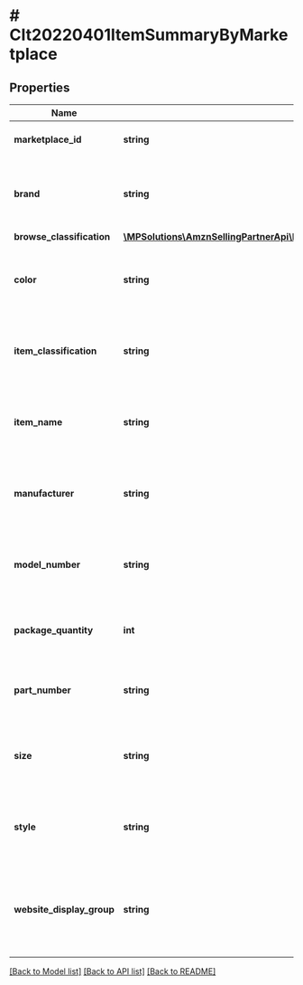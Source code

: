# # CIt20220401ItemSummaryByMarketplace

## Properties

Name | Type | Description | Notes
------------ | ------------- | ------------- | -------------
**marketplace_id** | **string** | Amazon marketplace identifier. |
**brand** | **string** | Name of the brand associated with an Amazon catalog item. | [optional]
**browse_classification** | [**\MPSolutions\AmznSellingPartnerApi\Models\CatalogItems20220401\CIt20220401ItemBrowseClassification**](CIt20220401ItemBrowseClassification.md) |  | [optional]
**color** | **string** | Name of the color associated with an Amazon catalog item. | [optional]
**item_classification** | **string** | Classification type associated with the Amazon catalog item. | [optional]
**item_name** | **string** | Name, or title, associated with an Amazon catalog item. | [optional]
**manufacturer** | **string** | Name of the manufacturer associated with an Amazon catalog item. | [optional]
**model_number** | **string** | Model number associated with an Amazon catalog item. | [optional]
**package_quantity** | **int** | Quantity of an Amazon catalog item in one package. | [optional]
**part_number** | **string** | Part number associated with an Amazon catalog item. | [optional]
**size** | **string** | Name of the size associated with an Amazon catalog item. | [optional]
**style** | **string** | Name of the style associated with an Amazon catalog item. | [optional]
**website_display_group** | **string** | Name of the website display group associated with an Amazon catalog item. | [optional]

[[Back to Model list]](../../README.md#models) [[Back to API list]](../../README.md#endpoints) [[Back to README]](../../README.md)

